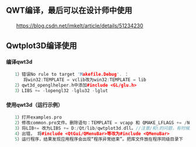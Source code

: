 
## QWT编译，最后可以在设计师中使用

　　https://blog.csdn.net/imkelt/article/details/51234230

## Qwtplot3D编译使用

#### 编译qwt3d

```cpp
　　1）错误No rule to target 'Makefile.Debug'. ：
　　　　将win32:TEMPLATE = vclib改为win32:TEMPLATE = lib　　
　　2）qwt3d_openglhelper.h中添加#include <GL/glu.h>
　　3）LIBS += -lopengl32 -lglu32 -lglut
```

#### 使用qwt3d（运行示例）

```cpp
　　1）打开examples.pro
　　2）修改common.pro文件。删除语句：TEMPLATE = vcapp 和 QMAKE_LFLAGS += /NODEFAULTLIB:msvcrt
　　3）将LIB+= 改为LIBS += D:/Qt/lib/qwtplot3d.dll。//注意/和\的问题，有时候2种都行
　　4）出错， 将#include <QtGui/QMenuBar>等改为#include <QMenuBar>
　　5）运行程序，结果发现应用程序会出现“程序异常结束”。把库文件放在程序同级目录下
```
